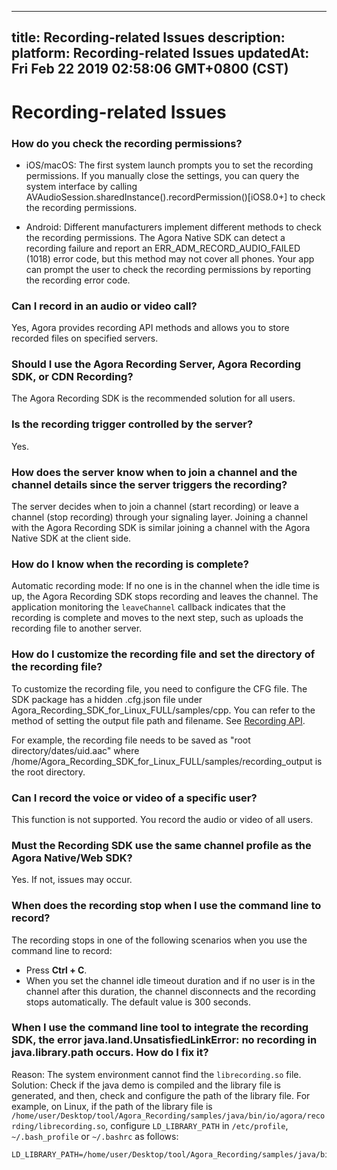 
---
title: Recording-related Issues
description: 
platform: Recording-related Issues
updatedAt: Fri Feb 22 2019 02:58:06 GMT+0800 (CST)
---
# Recording-related Issues
### How do you check the recording permissions?

* iOS/macOS: The first system launch prompts you to set the recording permissions. If you manually close the settings, you can query the system interface by calling AVAudioSession.sharedInstance().recordPermission()[iOS8.0+] to check the recording permissions.

* Android: Different manufacturers implement different methods to check the recording permissions. The Agora Native SDK can detect a recording failure and report an ERR_ADM_RECORD_AUDIO_FAILED (1018) error code, but this method may not cover all phones. Your app can prompt the user to check the recording permissions by reporting the recording error code.

### Can I record in an audio or video call?

Yes, Agora provides recording API methods and allows you to store recorded files on specified servers.

### Should I use the Agora Recording Server, Agora Recording SDK, or CDN Recording?

The Agora Recording SDK is the recommended solution for all users.

### Is the recording trigger controlled by the server?

Yes.

### How does the server know when to join a channel and the channel details since the server triggers the recording?

The server decides when to join a channel (start recording) or leave a channel (stop recording) through your signaling layer. Joining a channel with the Agora Recording SDK is similar joining a channel with the Agora Native SDK at the client side.

### How do I know when the recording is complete?
Automatic recording mode: If no one is in the channel when the idle time is up, the Agora Recording SDK stops recording and leaves the channel. The application monitoring the `leaveChannel` callback indicates that the recording is complete and moves to the next step, such as uploads the recording file to another server.

### How do I customize the recording file and set the directory of the recording file?

To customize the recording file, you need to configure the CFG file. The SDK package has a hidden .cfg.json file under Agora_Recording_SDK_for_Linux_FULL/samples/cpp. You can refer to the method of setting the output file path and filename. See [Recording API](../../en/Recording/recording_cpp.md).

For example, the recording file needs to be saved as "root directory/dates/uid.aac" where /home/Agora_Recording_SDK_for_Linux_FULL/samples/recording_output is the root directory.

### Can I record the voice or video of a specific user?
This function is not supported. You record the audio or video of all users.

### Must the Recording SDK use the same channel profile as the Agora Native/Web SDK?
Yes. If not, issues may occur.

### When does the recording stop when I use the command line to record?

The recording stops in one of the following scenarios when you use the command line to record:
* Press **Ctrl + C**.
* When you set the channel idle timeout duration and if no user is in the channel after this duration, the channel disconnects and the recording stops automatically. The default value is 300 seconds.

### When I use the command line tool to integrate the recording SDK, the error java.land.UnsatisfiedLinkError: no recording in java.library.path occurs. How do I fix it?
Reason: The system environment cannot find the `librecording.so` file.
Solution: Check if the java demo is compiled and the library file is generated, and then, check and configure the path of the library file.
For example, on Linux, if the path of the library file is `/home/user/Desktop/tool/Agora_Recording/samples/java/bin/io/agora/recording/librecording.so`, 
configure `LD_LIBRARY_PATH` in `/etc/profile`, `~/.bash_profile` or `~/.bashrc` as follows: 
```
LD_LIBRARY_PATH=/home/user/Desktop/tool/Agora_Recording/samples/java/bin/io/agora/recording/librecording.so
```




